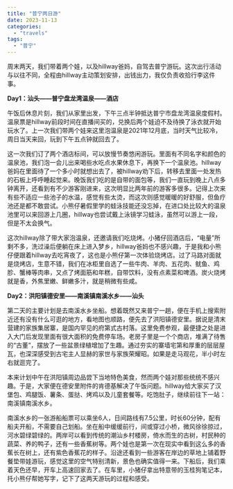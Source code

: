 ```yaml
---
title: "普宁两日游"
date: 2023-11-13
categories: 
  - "travels"
tags: 
  - "普宁"
---
```


周末两天，我们带着两个娃，以及hillway爸妈，自驾去普宁游玩。这次出行活动与以往不同，全程由hillway主动策划安排，出钱出力，我仅负责收拾行李这件事。

**Day1：汕头——普宁盘龙湾温泉——酒店**

午饭后休息片刻，我们从家里出发，下午三点半钟抵达普宁市盘龙湾温泉度假村。温泉票是hillway前段时间在直播间买的，兑换后两个娃迫不及待换了泳衣就开始玩水了。上一次我们带两个娃来这里泡温泉是2021年12月底，当时天气比较冷，周日当天来回，玩到下午五点钟就回去了。

这一次我们订了两个酒店标间，可以放慢节奏悠闲游玩。里面有不同名字和颜色的温泉池，我们泡一会儿出来喝些水吃点水果休息下，再换下一个温泉池。hillway爸妈在里面待了一个多小时就想出去了，被hillway劝下后，转移去里面一处发热的石板上呼呼睡起觉来。晚饭我们吃的是自带的面包等，我们一直玩到晚上八点多钟离开，还看到有不少游客刚进来，这次明显比两年前的游客多很多。记得上次来有些不适应一些池子的水温，感觉有些太烫，而这次则感觉暖暖的好舒服，但鱼疗池还是都不敢尝试。小熊仔暑假里学的蛙泳技能还没忘掉，在进口处比较大的温泉池里可以来回游上几圈，hillway也尝试戴上泳镜学习蛙泳，虽然可以游上一段，但是不太会换气。

这次hillway除了带大家泡温泉，还邀请我们吃烧烤。小猪仔回酒店后，“电量”所剩不多，洗过澡后便躺在床上进入梦乡，hillway爸妈也不感兴趣，于是我和小熊仔便跟着hillway去吃宵夜了，这也是小熊仔第一次体验烧烤店。过了马路对面就是烧烤店，生意不错，我们在冰柜里自选了一些牛肉、羊肉、五花肉、鱿鱼、鸡胗、蟹棒等肉串，又点了烤面筋和年糕，自带饮料，没有点素菜和啤酒。炭火烧烤就是香，外焦里嫩、鲜嫩多汁，就是稍微有些咸。

**Day2：洪阳镇德安里——南溪镇南溪水乡——汕头**

第二天的主要计划是去南溪水乡坐船。想着既然又来普宁一趟，便在手机上搜索附近还有没有什么可逛的地方，看地图也顺路，便先去了洪阳镇德安里。据说是清末营建的家族集居寨，是国内罕见的府第式古村落。这里免费参观，最便捷之处是进入大门后发现里面有很大面积的免费停车场。老房子里是一个个商店，堆满了待售的“古董”，摆放了一些盆景绿植增加了生趣。通过夯实的寨墙宅第和厚重的层层屋瓦，也深深感受到古宅主人显赫的家世与家族荣耀昭。如果是走马观花，半小时左右就逛完了。

本来计划中午在洪阳镇周边品尝下当地特色美食，然而两个娃对那些统统不感兴趣。于是，大家便在德安里附件的肯德基解决了午饭问题。hillway给大家买了汉堡包、鸡腿饭、薯条、蛋挞、烤鸡以及儿童套餐等。吃饱肚子，继续前往下一站：南溪镇南溪水乡。

南溪水乡的一张游船船票可以乘坐6人，日间路线有7.5公里，时长60分钟，配有船夫开船，不需要自己划船。坐在船中缓缓前行，间或穿过小桥，微风徐徐掠过，河水碧绿碧绿的。两岸可以看到传统的潮汕乡村楼房，倚水而生的古树，村民种的蔬菜、养的鸭子，还有一些香蕉树等。两个娃也是第一次在现实中看到这么多的香蕉长在树上，还有紫色香蕉花的样子。沿途还看到一些游客在岸边的草地上铺着野餐垫带娃游玩，感觉这里的空气特别清新，景色也确实值得一来。下船后，我们乘着天色还早，开车上高速回家去了。在车里，小猪仔拿出特意带的玉桂狗笔记本，托小熊仔帮她写字，记下了这两天游玩的过程和感受。
